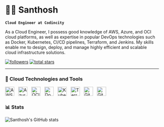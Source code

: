 # 🏄‍♂️ Santhosh

**`Cloud Engineer at Codincity`**

As a Cloud Engineer, I possess good knowledge of AWS, Azure, and OCI cloud platforms, as well as expertise in popular DevOps technologies such as Docker, Kubernetes, CI/CD pipelines, Terraform, and Jenkins. My skills enable me to design, deploy, and manage highly efficient and scalable cloud infrastructure solutions.

   <p align="left">      
      <a href="https://github.com/AbdulBhashith?tab=followers">
         <img alt="followers" title="Follow me on Github" src="https://custom-icon-badges.demolab.com/github/followers/AbdulBhashith?color=236ad3&labelColor=1155ba&style=for-the-badge&logo=person-add&label=Follow&logoColor=white"/></a>
      <a href="https://github.com/AbdulBhashith?tab=repositories&sort=stargazers">
         <img alt="total stars" title="Total stars on GitHub" src="https://custom-icon-badges.demolab.com/github/stars/AbdulBhashith?color=55960c&style=for-the-badge&labelColor=488207&logo=star"/></a>
   </p>

---

### 🧰 Cloud Technologies and Tools

<img align="left" alt="AWS" width="30px" style="padding-right:10px;" src="https://cdn.jsdelivr.net/gh/devicons/devicon/icons/amazonwebservices/amazonwebservices-original.svg" />
<img align="left" alt="Azure" width="30px" style="padding-right:10px;" src="https://cdn.jsdelivr.net/gh/devicons/devicon/icons/azure/azure-original.svg" />
<img align="left" alt="OCI" width="30px" style="padding-right:10px;" src="https://cdn.jsdelivr.net/gh/devicons/devicon/icons/oracle/oracle-original.svg" />
<img align="left" alt="Docker" width="30px" style="padding-right:10px;" src="https://cdn.jsdelivr.net/gh/devicons/devicon/icons/docker/docker-original.svg" />
<img align="left" alt="Kubernetes" width="30px" style="padding-right:10px;" src="https://cdn.jsdelivr.net/gh/devicons/devicon/icons/kubernetes/kubernetes-plain-wordmark.svg" />
<img align="left" alt="Terraform" width="30px" style="padding-right:10px;" src="https://cdn.jsdelivr.net/gh/devicons/devicon/icons/terraform/terraform-original.svg" />
<img align="left" alt="Git" width="30px" style="padding-right:10px;" src="https://cdn.jsdelivr.net/gh/devicons/devicon/icons/git/git-original.svg" />
<img align="left" alt="GitHub" width="30px" style="padding-right:10px;" src="https://cdn.jsdelivr.net/gh/devicons/devicon/icons/github/github-original.svg" />

<br />

#


### 📊 Stats

![Santhosh's GitHub stats](https://github-readme-stats.vercel.app/api?username=AbdulBhashith&show_icons=true&theme=blue-green)


#